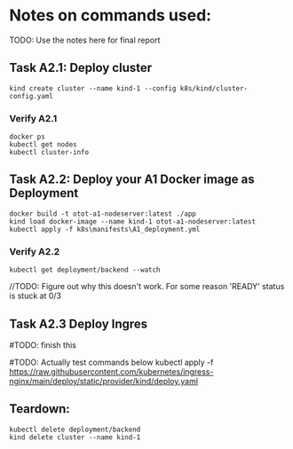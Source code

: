 # Notes on commands used:
TODO: Use the notes here for final report

## Task A2.1: Deploy cluster
```
kind create cluster --name kind-1 --config k8s/kind/cluster-config.yaml
```
### Verify A2.1
```
docker ps
kubectl get nodes
kubectl cluster-info
```
## Task A2.2: Deploy your A1 Docker image as Deployment
```
docker build -t otot-a1-nodeserver:latest ./app
kind load docker-image --name kind-1 otot-a1-nodeserver:latest
kubectl apply -f k8s\manifests\A1_deployment.yml
```
### Verify A2.2
```
kubectl get deployment/backend --watch
```
//TODO: Figure out why this doesn't work. For some reason 'READY' status is stuck at 0/3

## Task A2.3 Deploy Ingres 
#TODO: finish this

#TODO: Actually test commands below
kubectl apply -f https://raw.githubusercontent.com/kubernetes/ingress-nginx/main/deploy/static/provider/kind/deploy.yaml

## Teardown:
```
kubectl delete deployment/backend
kind delete cluster --name kind-1
```